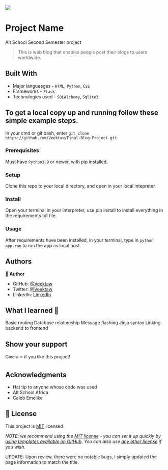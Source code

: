 ![](https://img.shields.io/badge/Microverse-blueviolet)

# Project Name
Alt School Second Semester project

> This is web blog that enables people post their blogs to users worldwide.


## Built With

- Major langueages - `HTML`, `Python`, `CSS`
- Frameworks - `Flask`
- Technologies used - `SQLAlchemy`, `Sqlite3`

 
## To get a local copy up and running follow these simple example steps. 

In your cmd or git bash, enter  `git clone https://github.com/Veektaw/Final-Blog-Project.git`

### Prerequisites
Must have `Python3.9` or newer, with pip installed.

### Setup
Clone this repo to your local directory, and open in your local intepreter.

### Install
Open your terminal in your interpreter, use pip install to install everything in the requirements.txt file.

### Usage
After requirements have been installed, in your terminal, type in `python app.run` to run the app as local host.

## Authors

👤 **Author**

- GitHub: [@Veektaw](https://github.com/veektaw)
- Twitter: [@Veektaw](https://twitter.com/veektaw)
- LinkedIn: [LinkedIn](https://www.linkedin.com/in/victor-iyayi-6b7bb016b/)


## What I learned 🤝

Basic routing
Database relationship
Message flashing
Jinja syntax
Linking backend to frontend

## Show your support

Give a ⭐️ if you like this project!

## Acknowledgments

- Hat tip to anyone whose code was used
- Alt School Africa
- Caleb Emelike

## 📝 License

This project is [MIT](./LICENSE) licensed.

_NOTE: we recommend using the [MIT license](https://choosealicense.com/licenses/mit/) - you can set it up quickly by [using templates available on GitHub](https://docs.github.com/en/communities/setting-up-your-project-for-healthy-contributions/adding-a-license-to-a-repository). You can also use [any other license](https://choosealicense.com/licenses/) if you wish._


UPDATE: Upon review, there were no notable bugs, i simply updated the page information to match the title.
